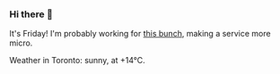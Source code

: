 ### Hi there :wave:

It's Friday! I'm probably working for [this bunch](https://github.com/kohofinancial), making a service more micro.

Weather in Toronto: sunny, at +14°C.
